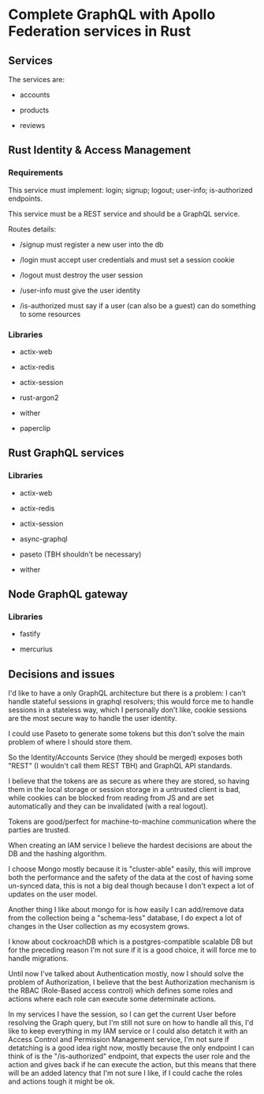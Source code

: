 # Complete GraphQL with Apollo Federation services in Rust

## Services

The services are:

* accounts

* products

* reviews

## Rust Identity & Access Management

### Requirements

This service must implement: login; signup; logout; user-info; is-authorized endpoints.

This service must be a REST service and should be a GraphQL service.

Routes details:

* /signup must register a new user into the db

* /login must accept user credentials and must set a session cookie

* /logout must destroy the user session

* /user-info must give the user identity

* /is-authorized must say if a user (can also be a guest) can do something to some resources

### Libraries

* actix-web

* actix-redis

* actix-session

* rust-argon2

* wither

* paperclip

## Rust GraphQL services

### Libraries

* actix-web

* actix-redis

* actix-session

* async-graphql

* paseto (TBH shouldn't be necessary)

* wither

## Node GraphQL gateway

### Libraries

* fastify

* mercurius 

## Decisions and issues

I'd like to have a only GraphQL architecture but there is a problem: I can't handle stateful sessions in graphql resolvers; this would force me to handle sessions in a stateless way, which I personally don't like, cookie sessions are the most secure way to handle the user identity.

I could use Paseto to generate some tokens but this don't solve the main problem of where I should store them.

So the Identity/Accounts Service (they should be merged) exposes both "REST" (I wouldn't call them REST TBH) and GraphQL API standards.

I believe that the tokens are as secure as where they are stored, so having them in the local storage or session storage in a untrusted client is bad, while cookies can be blocked from reading from JS and are set automatically and they can be invalidated (with a real logout).

Tokens are good/perfect for machine-to-machine communication where the parties are trusted.

When creating an IAM service I believe the hardest decisions are about the DB and the hashing algorithm.

I choose Mongo mostly because it is "cluster-able" easily, this will improve both the performance and the safety of the data at the cost of having some un-synced data, this is not a big deal though because I don't expect a lot of updates on the user model.

Another thing I like about mongo for is how easily I can add/remove data from the collection being a "schema-less" database, I do expect a lot of changes in the User collection as my ecosystem grows.

I know about cockroachDB which is a postgres-compatible scalable DB but for the preceding reason I'm not sure if it is a good choice, it will force me to handle migrations.

Until now I've talked about Authentication mostly, now I should solve the problem of Authorization, I believe that the best Authorization mechanism is the RBAC (Role-Based access control) which defines some roles and actions where each role can execute some determinate actions. 

In my services I have the session, so I can get the current User before resolving the Graph query, but I'm still not sure on how to handle all this, I'd like to keep everything in my IAM service or I could also detatch it with an Access Control and Permission Management service, I'm not sure if detatching is a good idea right now, mostly because the only endpoint I can think of is the "/is-authorized" endpoint, that expects the user role and the action and gives back if he can execute the action, but this means that there will be an added latency that I'm not sure I like, if I could cache the roles and actions tough it might be ok.
